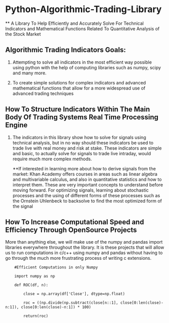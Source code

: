 # Python-Algorithmic-Trading-Library
** A Library To Help Efficiently and Accurately Solve For Technical Indicators and Mathematical Functions Related To Quantitative Analysis of the Stock Market






## Algorithmic Trading Indicators Goals:

1.  Attempting to solve all indicators in the most efficient way possible using python with the help of computing libraries
    such as numpy, scipy and many more. 
    
2. To create simple solutions for complex indicators and advanced mathematical functions that allow for a more 
   widespread use of advanced trading techniques


## How To Structure Indicators Within The Main Body Of Trading Systems Real Time Processing Engine

1. The indicators in this library show how to solve for signals using technical analysis, but in no way
   should these indicators be used to trade live with real money and risk at stake. These indicators are simple
   and basic, to actually solve for signals to trade live intraday, would require much more complex methods.
   
   **If interested in learning more about how to derive signals from the market:
     Khan Academy offers courses in areas such as linear algebra and multivariable calculus, and also in quantitative 
     statistics and how to interpret them. These are very important concepts to understand before moving forward. 
     For optimizing signals, learning about stochastic processes and the using of different forms of these processes 
     such as the Ornstein Uhlenbeck to backsolve to find the most optimized form of the signal
     
     
 ## How To Increase Computational Speed and Efficiency Through OpenSource Projects
 
 More than anything else, we will make use of the numpy and pandas import libraries everywhere throughout the library.
 It is these projects that will allow us to run computations in c/c++ using numpy and pandas without having to go through
 the much more frustrating process of writing c extensions.
 
 
        #Efficient Computations in only Numpy

        import numpy as np
        
        def ROC(df, n):
        
            close = np.array(df['Close'], dtype=np.float)
            
            roc = ((np.divide(np.subtract(close[n::1], close[0:len(close)-n:1]), close[0:len(close)-n:1]) * 100)
            
            return(roc)
        
        
        
        
        
        
        
        
        

        
        
        

        
        
        
        
        
        
        
        
        
       
        
        
         
          
 


